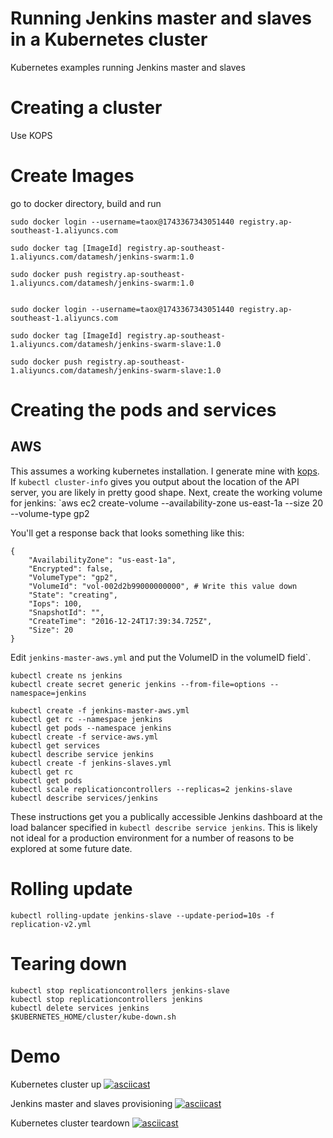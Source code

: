 Running Jenkins master and slaves in a Kubernetes cluster
=========================================================

Kubernetes examples running Jenkins master and slaves

Creating a cluster
==================

Use KOPS


Create Images
=============

go to docker directory, build and run

```
sudo docker login --username=taox@1743367343051440 registry.ap-southeast-1.aliyuncs.com

sudo docker tag [ImageId] registry.ap-southeast-1.aliyuncs.com/datamesh/jenkins-swarm:1.0

sudo docker push registry.ap-southeast-1.aliyuncs.com/datamesh/jenkins-swarm:1.0


sudo docker login --username=taox@1743367343051440 registry.ap-southeast-1.aliyuncs.com

sudo docker tag [ImageId] registry.ap-southeast-1.aliyuncs.com/datamesh/jenkins-swarm-slave:1.0

sudo docker push registry.ap-southeast-1.aliyuncs.com/datamesh/jenkins-swarm-slave:1.0
```

Creating the pods and services
==============================

AWS
-------
This assumes a working kubernetes installation. I generate mine with [kops](https://github.com/kubernetes/kops).
If `kubectl cluster-info` gives you output about the location of the API server, you are likely in pretty good shape.
Next, create the working volume for jenkins:
`aws ec2 create-volume --availability-zone us-east-1a --size 20 --volume-type gp2

You'll get a response back that looks something like this:
```
{
    "AvailabilityZone": "us-east-1a",
    "Encrypted": false,
    "VolumeType": "gp2",
    "VolumeId": "vol-002d2b99000000000", # Write this value down
    "State": "creating",
    "Iops": 100,
    "SnapshotId": "",
    "CreateTime": "2016-12-24T17:39:34.725Z",
    "Size": 20
}
```
Edit `jenkins-master-aws.yml` and put the VolumeID in the volumeID field`.

```
kubectl create ns jenkins
kubectl create secret generic jenkins --from-file=options --namespace=jenkins

kubectl create -f jenkins-master-aws.yml
kubectl get rc --namespace jenkins
kubectl get pods --namespace jenkins
kubectl create -f service-aws.yml
kubectl get services
kubectl describe service jenkins
kubectl create -f jenkins-slaves.yml
kubectl get rc
kubectl get pods
kubectl scale replicationcontrollers --replicas=2 jenkins-slave
kubectl describe services/jenkins
```
These instructions get you a publically accessible Jenkins dashboard at the load balancer specified in `kubectl describe service jenkins`. This is likely not ideal for a production environment for a number of reasons to be explored at some future date.

Rolling update
==============

```
kubectl rolling-update jenkins-slave --update-period=10s -f replication-v2.yml
```

Tearing down
============

```
kubectl stop replicationcontrollers jenkins-slave
kubectl stop replicationcontrollers jenkins
kubectl delete services jenkins
$KUBERNETES_HOME/cluster/kube-down.sh
```

Demo
====

Kubernetes cluster up
[![asciicast](https://asciinema.org/a/18161.png)](https://asciinema.org/a/18161)

Jenkins master and slaves provisioning
[![asciicast](https://asciinema.org/a/18162.png)](https://asciinema.org/a/18162)

Kubernetes cluster teardown
[![asciicast](https://asciinema.org/a/18163.png)](https://asciinema.org/a/18163)

